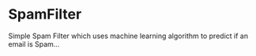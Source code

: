 SpamFilter
==========

Simple Spam Filter which uses machine learning algorithm to predict if an email is Spam...
